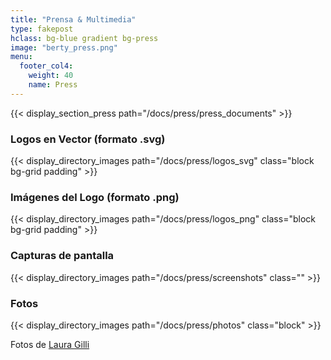 ```yaml
---
title: "Prensa & Multimedia"
type: fakepost
hclass: bg-blue gradient bg-press
image: "berty_press.png"
menu:
  footer_col4:
    weight: 40
    name: Press
---
```


{{< display_section_press path="/docs/press/press_documents" >}}

### Logos en Vector (formato .svg)
{{< display_directory_images path="/docs/press/logos_svg" class="block bg-grid padding" >}}

### Imágenes del Logo (formato .png)
{{< display_directory_images path="/docs/press/logos_png" class="block bg-grid padding" >}}

### Capturas de pantalla
{{< display_directory_images path="/docs/press/screenshots" class="" >}}

### Fotos
{{< display_directory_images path="/docs/press/photos" class="block" >}}

Fotos de [Laura Gilli](https://www.lauragilli.com/)